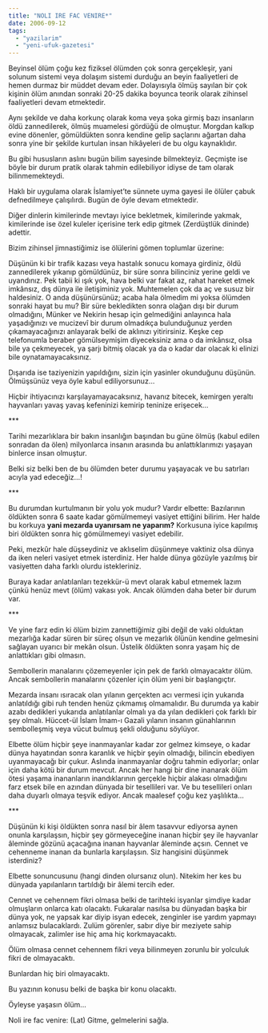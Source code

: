 ```yaml
---
title: "NOLI IRE FAC VENIRE*"
date: 2006-09-12
tags: 
  - "yazilarim"
  - "yeni-ufuk-gazetesi"
---
```


Beyinsel ölüm çoğu kez fiziksel ölümden çok sonra gerçekleşir, yani solunum sistemi veya dolaşım sistemi durduğu an beyin faaliyetleri de hemen durmaz bir müddet devam eder. Dolayısıyla ölmüş sayılan bir çok kişinin ölüm anından sonraki 20-25 dakika boyunca teorik olarak zihinsel faaliyetleri devam etmektedir.

Aynı şekilde ve daha korkunç olarak koma veya şoka girmiş bazı insanların öldü zannedilerek, ölmüş muamelesi gördüğü de olmuştur. Morgdan kalkıp evine dönenler, gömüldükten sonra kendine gelip saçlarını ağartan daha sonra yine bir şekilde kurtulan insan hikâyeleri de bu olgu kaynaklıdır.

Bu gibi hususların aslını bugün bilim sayesinde bilmekteyiz. Geçmişte ise böyle bir durum pratik olarak tahmin edilebiliyor idiyse de tam olarak bilinmemekteydi.

Haklı bir uygulama olarak İslamiyet’te sünnete uyma gayesi ile ölüler çabuk defnedilmeye çalışılırdı. Bugün de öyle devam etmektedir.

Diğer dinlerin kimilerinde mevtayı iyice bekletmek, kimilerinde yakmak, kimilerinde ise özel kuleler içerisine terk edip gitmek (Zerdüştlük dininde) adettir.

Bizim zihinsel jimnastiğimiz ise ölülerini gömen toplumlar üzerine:

Düşünün ki bir trafik kazası veya hastalık sonucu komaya girdiniz, öldü zannedilerek yıkanıp gömüldünüz, bir süre sonra bilinciniz yerine geldi ve uyandınız. Pek tabii ki ışık yok, hava belki var fakat az, rahat hareket etmek imkânsız, dış dünya ile iletişiminiz yok. Muhtemelen çok da aç ve susuz bir haldesiniz. O anda düşünürsünüz; acaba hala ölmedim mi yoksa ölümden sonraki hayat bu mu? Bir süre bekledikten sonra olağan dışı bir durum olmadığını, Münker ve Nekirin hesap için gelmediğini anlayınca hala yaşadığınızı ve mucizevî bir durum olmadıkça bulunduğunuz yerden çıkamayacağınızı anlayarak belki de aklınızı yitirirsiniz. Keşke cep telefonumla beraber gömülseymişim diyeceksiniz ama o da imkânsız, olsa bile ya çekmeyecek, ya şarjı bitmiş olacak ya da o kadar dar olacak ki elinizi bile oynatamayacaksınız.

Dışarıda ise taziyenizin yapıldığını, sizin için yasinler okunduğunu düşünün. Ölmüşsünüz veya öyle kabul ediliyorsunuz…

Hiçbir ihtiyacınızı karşılayamayacaksınız, havanız bitecek, kemirgen yeraltı hayvanları yavaş yavaş kefeninizi kemirip teninize erişecek…

\*\*\*

Tarihi mezarlıklara bir bakın insanlığın başından bu güne ölmüş (kabul edilen sonradan da ölen) milyonlarca insanın arasında bu anlattıklarımızı yaşayan binlerce insan olmuştur.

Belki siz belki ben de bu ölümden beter durumu yaşayacak ve bu satırları acıyla yad edeceğiz…!

\*\*\*

Bu durumdan kurtulmanın bir yolu yok mudur? Vardır elbette: Bazılarının öldükten sonra 6 saate kadar gömülmemeyi vasiyet ettiğini bilirim. Her halde bu korkuya **yani mezarda uyanırsam ne yaparım?** Korkusuna iyice kapılmış biri öldükten sonra hiç gömülmemeyi vasiyet edebilir.

Peki, mezkûr hale düşseydiniz ve aklıselim düşünmeye vaktiniz olsa dünya da iken neleri vasiyet etmek isterdiniz. Her halde dünya gözüyle yazılmış bir vasiyetten daha farklı olurdu istekleriniz.

Buraya kadar anlatılanları tezekkür-ü mevt olarak kabul etmemek lazım çünkü henüz mevt (ölüm) vakası yok. Ancak ölümden daha beter bir durum var.

\*\*\*

Ve yine farz edin ki ölüm bizim zannettiğimiz gibi değil de vaki olduktan mezarlığa kadar süren bir süreç olsun ve mezarlık ölünün kendine gelmesini sağlayan uyarıcı bir mekân olsun. Üstelik öldükten sonra yaşam hiç de anlattıkları gibi olmasın.

Sembollerin manalarını çözemeyenler için pek de farklı olmayacaktır ölüm. Ancak sembollerin manalarını çözenler için ölüm yeni bir başlangıçtır.

Mezarda insanı ısıracak olan yılanın gerçekten acı vermesi için yukarıda anlatıldığı gibi ruh tenden henüz çıkmamış olmamalıdır. Bu durumda ya kabir azabı dedikleri yukarıda anlatılanlar olmalı ya da yılan dedikleri çok farklı bir şey olmalı. Hüccet-ül İslam İmam-ı Gazali yılanın insanın günahlarının sembolleşmiş veya vücut bulmuş şekli olduğunu söylüyor.

Elbette ölüm hiçbir şeye inanmayanlar kadar zor gelmez kimseye, o kadar dünya hayatından sonra karanlık ve hiçbir şeyin olmadığı, bilincin ebediyen uyanmayacağı bir çukur. Aslında inanmayanlar doğru tahmin ediyorlar; onlar için daha kötü bir durum mevcut. Ancak her hangi bir dine inanarak ölüm ötesi yaşama inananların inandıklarının gerçekle hiçbir alakası olmadığını farz etsek bile en azından dünyada bir tesellileri var. Ve bu tesellileri onları daha duyarlı olmaya teşvik ediyor. Ancak maalesef çoğu kez yaşlılıkta…

\*\*\*

Düşünün ki kişi öldükten sonra nasıl bir âlem tasavvur ediyorsa aynen onunla karşılaşsın, hiçbir şey görmeyeceğine inanan hiçbir şey ile hayvanlar âleminde gözünü açacağına inanan hayvanlar âleminde açsın. Cennet ve cehenneme inanan da bunlarla karşılaşsın. Siz hangisini düşünmek isterdiniz?

Elbette sonuncusunu (hangi dinden olursanız olun). Nitekim her kes bu dünyada yapılanların tartıldığı bir âlemi tercih eder.

Cennet ve cehennem fikri olmasa belki de tarihteki isyanlar şimdiye kadar olmuşların onlarca katı olacaktı. Fukaralar nasılsa bu dünyadan başka bir dünya yok, ne yapsak kar diyip isyan edecek, zenginler ise yardım yapmayı anlamsız bulacaklardı. Zulüm görenler, sabır diye bir meziyete sahip olmayacak, zalimler ise hiç ama hiç korkmayacaktı.

Ölüm olmasa cennet cehennem fikri veya bilinmeyen zorunlu bir yolculuk fikri de olmayacaktı.

Bunlardan hiç biri olmayacaktı.

Bu yazının konusu belki de başka bir konu olacaktı.

Öyleyse yaşasın ölüm…

Noli ire fac venire: (Lat) Gitme, gelmelerini sağla.
